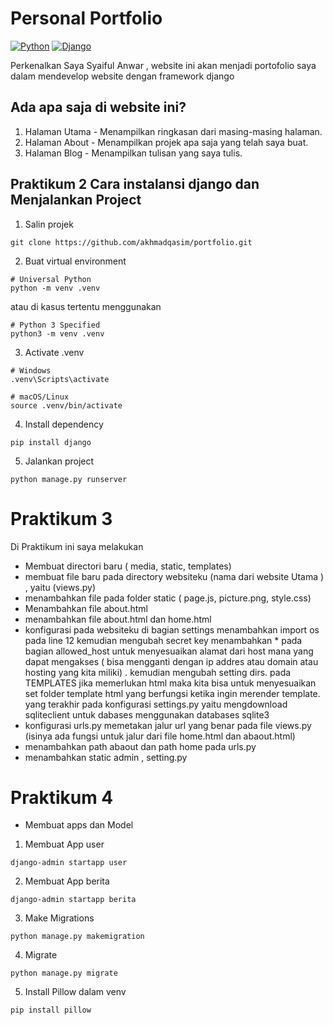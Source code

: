 # Personal Portfolio

[![Python](https://img.shields.io/badge/Python-3776AB?logo=python&logoColor=fff)](#)
[![Django](https://img.shields.io/badge/Django-%23092E20.svg?logo=django&logoColor=white)](#)

Perkenalkan Saya Syaiful Anwar , website ini akan menjadi portofolio saya dalam mendevelop website dengan framework django 

## Ada apa saja di website ini?

1. Halaman Utama - Menampilkan ringkasan dari masing-masing halaman.
2. Halaman About - Menampilkan projek apa saja yang telah saya buat.
3. Halaman Blog - Menampilkan tulisan yang saya tulis.

## Praktikum 2 Cara instalansi django dan  Menjalankan Project

1. Salin projek

```shell
git clone https://github.com/akhmadqasim/portfolio.git
```

2. Buat virtual environment

```shell
# Universal Python
python -m venv .venv
```

atau di kasus tertentu menggunakan

```shell
# Python 3 Specified
python3 -m venv .venv
```

3. Activate .venv

```shell
# Windows
.venv\Scripts\activate

# macOS/Linux
source .venv/bin/activate
```

4. Install dependency

```shell
pip install django
```

5. Jalankan project

```shell
python manage.py runserver
```
# Praktikum 3
Di Praktikum ini saya melakukan
- Membuat directori baru ( media, static, templates)
- membuat file baru pada directory websiteku (nama dari website Utama ) , yaitu (views.py)
- menambahkan file pada folder static ( page.js, picture.png, style.css)
- Menambahkan file about.html
- menambahkan file about.html dan home.html 
- konfigurasi pada websiteku di bagian settings menambahkan import os pada line 12 kemudian mengubah secret key menambahkan * pada bagian allowed_host untuk menyesuaikan alamat dari host mana yang dapat mengakses ( bisa mengganti dengan ip addres 
  atau domain atau hosting yang kita miliki) . kemudian mengubah setting dirs. pada TEMPLATES jika memerlukan html maka kita bisa  untuk menyesuaikan set folder template html yang berfungsi ketika ingin merender template. yang terakhir pada konfigurasi settings.py yaitu mengdownload sqliteclient untuk dabases menggunakan databases sqlite3
- konfigurasi urls.py memetakan jalur url yang benar pada file views.py (isinya ada fungsi untuk jalur dari file home.html dan abaout.html)
- menambahkan path abaout dan path home pada urls.py
- menambahkan static admin , setting.py

# Praktikum 4
- Membuat apps dan Model

1. Membuat App user
```commandline
django-admin startapp user
```
2. Membuat App berita
```commandline
django-admin startapp berita
```

3. Make Migrations
```commandline
python manage.py makemigration
```

4. Migrate
```commandline
python manage.py migrate
```

5. Install Pillow dalam venv
```commandline
pip install pillow
```